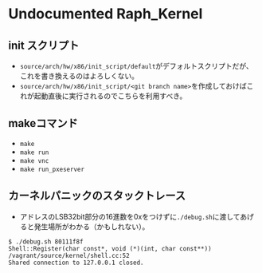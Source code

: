 # Undocumented Raph_Kernel

## init スクリプト
- `source/arch/hw/x86/init_script/default`がデフォルトスクリプトだが、これを書き換えるのはよろしくない。
- `source/arch/hw/x86/init_script/<git branch name>`を作成しておけばこれが起動直後に実行されるのでこちらを利用すべき。

## makeコマンド
- `make`
- `make run`
- `make vnc`
- `make run_pxeserver`

## カーネルパニックのスタックトレース
- アドレスのLSB32bit部分の16進数を0xをつけずに`./debug.sh`に渡してあげると発生場所がわかる（かもしれない）。
```
$ ./debug.sh 80111f8f
Shell::Register(char const*, void (*)(int, char const**))
/vagrant/source/kernel/shell.cc:52
Shared connection to 127.0.0.1 closed.
```
